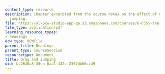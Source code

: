 ```yaml
---
content_type: resource
description: Chapter excerpted from the course notes on the effect of drag on fleas
  jumping.
file: https://ol-ocw-studio-app-qa.s3.amazonaws.com/courses/6-055j-the-art-of-approximation-in-science-and-engineering-spring-2008/bc2646a835ea0aa1432c2367db60cc49_mar03.pdf
file_type: application/pdf
learning_resource_types:
- Readings
ocw_type: OCWFile
parent_title: Readings
parent_type: CourseSection
resourcetype: Document
title: Drag and Jumping
uid: bc2646a8-35ea-0aa1-432c-2367db60cc49
---
```

